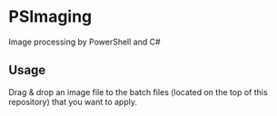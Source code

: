 # PSImaging
Image processing by PowerShell and C#

## Usage
Drag & drop an image file to the batch files (located on the top of this repository) that you want to apply.
